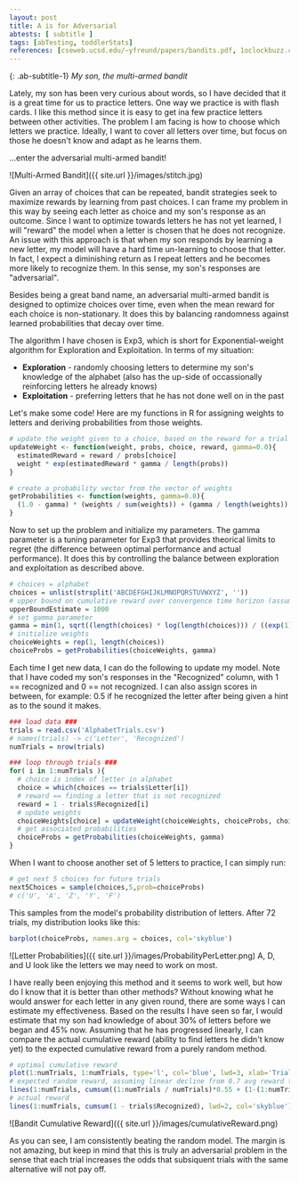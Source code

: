 ```yaml
---
layout: post
title: A is for Adversarial
abtests: [ subtitle ]
tags: [abTesting, toddlerStats]
references: [cseweb.ucsd.edu/~yfreund/papers/bandits.pdf, 1oclockbuzz.com/2015/11/24/bandit-algorithms-for-bullying-getting-more-lunch-money/, www.chrisstucchio.com/blog/2015/dont_use_bandits.html]
---
```


{: .ab-subtitle-1}
_My son, the multi-armed bandit_

Lately, my son has been very curious about words, so I have decided that it is a great time for us to practice letters. One way we practice is with flash cards. I like this method since it is easy to get ina few practice letters between other activities. The problem I am facing is how to choose which letters we practice. Ideally, I want to cover all letters over time, but focus on those he doesn't know and adapt as he learns them.

...enter the adversarial multi-armed bandit!
<!--more-->
![Multi-Armed Bandit]({{ site.url }}/images/stitch.jpg)

Given an array of choices that can be repeated, bandit strategies seek to maximize rewards by learning from past choices. I can frame my problem in this way by seeing each letter as choice and my son's response as an outcome. Since I want to optimize towards letters he has not yet learned, I will "reward" the model when a letter is chosen that he does not recognize. An issue with this approach is that when my son responds by learning a new letter, my model will have a hard time un-learning to choose that letter. In fact, I expect a diminishing return as I repeat letters and he becomes more likely to recognize them. In this sense, my son's responses are "adversarial".

Besides being a great band name, an adversarial multi-armed bandit is designed to optimize choices over time, even when the mean reward for each choice is non-stationary. It does this by balancing randomness against learned probabilities that decay over time.

The algorithm I have chosen is Exp3, which is short for Exponential-weight algorithm for Exploration and Exploitation. In terms of my situation:

 - **Exploration** - randomly choosing letters to determine my son's knowledge of the alphabet (also has the up-side of occassionally reinforcing letters he already knows)
 - **Exploitation** - preferring letters that he has not done well on in the past

Let's make some code! Here are my functions in R for assigning weights to letters and deriving probabilities from those weights.

~~~r
# update the weight given to a choice, based on the reward for a trial
updateWeight <- function(weight, probs, choice, reward, gamma=0.0){
  estimatedReward = reward / probs[choice]
  weight * exp(estimatedReward * gamma / length(probs))
}

# create a probability vector from the vector of weights
getProbabilities <- function(weights, gamma=0.0){
  (1.0 - gamma) * (weights / sum(weights)) + (gamma / length(weights))
}
~~~

Now to set up the problem and initialize my parameters. The gamma parameter is a tuning parameter for Exp3 that provides theorical limits to regret (the difference between optimal performance and actual performance). It does this by controlling the balance between exploration and exploitation as described above.

~~~r
# choices = alphabet
choices = unlist(strsplit('ABCDEFGHIJKLMNOPQRSTUVWXYZ', ''))
# upper bound on cumulative reward over convergence time horizon (assuming 1,000 trials)
upperBoundEstimate = 1000
# set gamma parameter
gamma = min(1, sqrt((length(choices) * log(length(choices))) / ((exp(1) - 1) * upperBoundEstimate)))
# initialize weights
choiceWeights = rep(1, length(choices))
choiceProbs = getProbabilities(choiceWeights, gamma)
~~~

Each time I get new data, I can do the following to update my model. Note that I have coded my son's responses in the "Recognized" column, with 1 == recognized and 0 == not recognized. I can also assign scores in between, for example: 0.5 if he recognized the letter after being given a hint as to the sound it makes.

~~~ r
### load data ###
trials = read.csv('AlphabetTrials.csv')
# names(trials) -> c('Letter', 'Recognized')
numTrials = nrow(trials)

### loop through trials ###
for( i in 1:numTrials ){
  # choice is index of letter in alphabet
  choice = which(choices == trials$Letter[i])
  # reward == finding a letter that is not recognized
  reward = 1 - trials$Recognized[i]
  # update weights
  choiceWeights[choice] = updateWeight(choiceWeights, choiceProbs, choice, reward, gamma)
  # get associated probabilities
  choiceProbs = getProbabilities(choiceWeights, gamma)
}
~~~

When I want to choose another set of 5 letters to practice, I can simply run:
~~~ r
# get next 5 choices for future trials
next5Choices = sample(choices,5,prob=choiceProbs)
# c('U', 'A', 'Z', 'Y', 'F')
~~~

This samples from the model's probability distribution of letters. After 72 trials, my distribution looks like this:
~~~ r
barplot(choiceProbs, names.arg = choices, col='skyblue')
~~~
![Letter Probabilities]({{ site.url }}/images/ProbabilityPerLetter.png)
A, D, and U look like the letters we may need to work on most.

I have really been enjoying this method and it seems to work well, but how do I know that it is better than other methods? Without knowing what he would answer for each letter in any given round, there are some ways I can estimate my effectiveness. Based on the results I have seen so far, I would estimate that my son had knowledge of about 30% of letters before we began and 45% now. Assuming that he has progressed linearly, I can compare the actual cumulative reward (ability to find letters he didn't know yet) to the expected cumulative reward from a purely random method.
~~~ r
# optimal cumulative reward
plot(1:numTrials, 1:numTrials, type='l', col='blue', lwd=3, xlab='Trials', ylab='Cumulative Reward')
# expected random reward, assuming linear decline from 0.7 avg reward to 0.55
lines(1:numTrials, cumsum((1:numTrials / numTrials)*0.55 + (1-(1:numTrials / numTrials))*0.7), lwd=2, col='darkorange')
# actual reward
lines(1:numTrials, cumsum(1 - trials$Recognized), lwd=2, col='skyblue')
~~~
![Bandit Cumulative Reward]({{ site.url }}/images/cumulativeReward.png)

As you can see, I am consistently beating the random model. The margin is not amazing, but keep in mind that this is truly an adversarial problem in the sense that each trial increases the odds that subsiquent trials with the same alternative will not pay off.